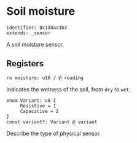 # Soil moisture

    identifier: 0x1d4aa3b3
    extends: _sensor

A soil moisture sensor.

## Registers

    ro moisture: u16 / @ reading

Indicates the wetness of the soil, from ``dry`` to ``wet``.

    enum Variant: u8 {
         Resistive = 1
         Capacitive = 2
    }
    const variant?: Variant @ variant

Describe the type of physical sensor.
